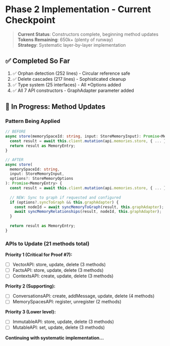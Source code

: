 # Phase 2 Implementation - Current Checkpoint

> **Current Status**: Constructors complete, beginning method updates  
> **Tokens Remaining**: 650k+ (plenty of runway)  
> **Strategy**: Systematic layer-by-layer implementation

## ✅ Completed So Far

1. ✅ Orphan detection (252 lines) - Circular reference safe
2. ✅ Delete cascades (217 lines) - Sophisticated cleanup
3. ✅ Type system (25 interfaces) - All *Options added
4. ✅ All 7 API constructors - GraphAdapter parameter added

## 🚧 In Progress: Method Updates

### Pattern Being Applied

```typescript
// BEFORE
async store(memorySpaceId: string, input: StoreMemoryInput): Promise<MemoryEntry> {
  const result = await this.client.mutation(api.memories.store, { ... });
  return result as MemoryEntry;
}

// AFTER  
async store(
  memorySpaceId: string,
  input: StoreMemoryInput,
  options?: StoreMemoryOptions
): Promise<MemoryEntry> {
  const result = await this.client.mutation(api.memories.store, { ... });
  
  // NEW: Sync to graph if requested and configured
  if (options?.syncToGraph && this.graphAdapter) {
    const nodeId = await syncMemoryToGraph(result, this.graphAdapter);
    await syncMemoryRelationships(result, nodeId, this.graphAdapter);
  }
  
  return result as MemoryEntry;
}
```

### APIs to Update (21 methods total)

**Priority 1 (Critical for Proof #7):**
- [ ] VectorAPI: store, update, delete (3 methods)
- [ ] FactsAPI: store, update, delete (3 methods)
- [ ] ContextsAPI: create, update, delete (3 methods)

**Priority 2 (Supporting):**
- [ ] ConversationsAPI: create, addMessage, update, delete (4 methods)
- [ ] MemorySpacesAPI: register, unregister (2 methods)

**Priority 3 (Lower level):**
- [ ] ImmutableAPI: store, update, delete (3 methods)
- [ ] MutableAPI: set, update, delete (3 methods)

**Continuing with systematic implementation...**

